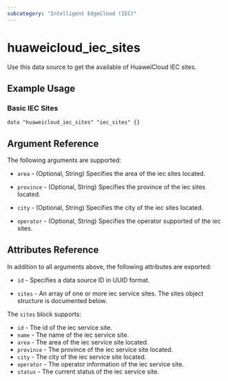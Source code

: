 ```yaml
---
subcategory: "Intelligent EdgeCloud (IEC)"
---
```


# huaweicloud_iec_sites

Use this data source to get the available of HuaweiCloud IEC sites.

## Example Usage

### Basic IEC Sites

```hcl
data "huaweicloud_iec_sites" "iec_sites" {}
```

## Argument Reference

The following arguments are supported:
 
* `area` - (Optional, String) Specifies the area of the iec sites located.

* `province` - (Optional, String) Specifies the province of the iec sites 
    located.

* `city` - (Optional, String) Specifies the city of the iec sites located. 

* `operator` - (Optional, String) Specifies the operator supported of the iec 
    sites.

## Attributes Reference

In addition to all arguments above, the following attributes are exported:

* `id` - Specifies a data source ID in UUID format.

* `sites` - An array of one or more iec service sites.
    The sites object structure is documented below.

The `sites` block supports:

* `id` - The id of the iec service site.
* `name` - The name of the iec service site.
* `area` - The area of the iec service site located.
* `province` - The province of the iec service site located.
* `city` - The city of the iec service site located.
* `operator` - The operator information of the iec service site.
* `status` - The current status of the iec service site.
